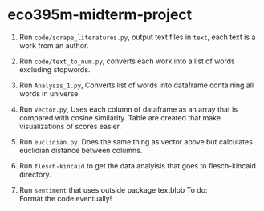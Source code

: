 # eco395m-midterm-project

1. Run `code/scrape_literatures.py`, output text files in `text`, each text is a work from an author.  

2. Run `code/text_to_num.py`, converts each work into a list of words excluding stopwords. 

3. Run `Analysis_1.py`, Converts list of words into dataframe containing all words in universe 

4. Run `Vector.py`, Uses each column of dataframe as an array that is compared with cosine similarity. Table are created that make visualizations of scores easier.

5. Run `euclidian.py`. Does the same thing as vector above but calculates euclidian distance between columns. 

6. Run `flesch-kincaid` to get the data analyisis that goes to flesch-kincaid  directory. 

7. Run `sentiment` that uses outside package textblob
To do:  
Format the code eventually!